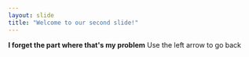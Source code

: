 ```yaml
---
layout: slide
title: "Welcome to our second slide!"
---
```

**I forget the part where that's my problem**
Use the left arrow to go back
